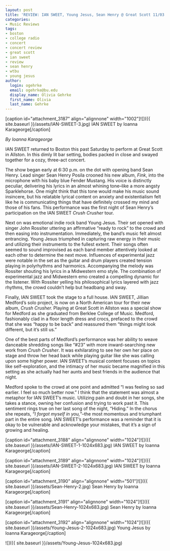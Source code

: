 ```yaml
---
layout: post
title: 'REVIEW: IAN SWEET, Young Jesus, Sean Henry @ Great Scott 11/03'
categories:
- Music Reviews
tags:
- boston
- college radio
- concert
- concert review
- great scott
- ian sweet
- review
- sean henry
- wtbu
- young jesus
author:
  login: ogehrke
  email: ogehrke@bu.edu
  display_name: Olivia Gehrke
  first_name: Olivia
  last_name: Gehrke
---
```

\[caption id="attachment\_3187" align="alignnone" width="1002"\]![]({{ site.baseurl }}/assets/IAN-SWEET-3.jpg) IAN SWEET by Ioanna Karageorge\[/caption\]

_By Ioanna Karageorge_

IAN SWEET returned to Boston this past Saturday to perform at Great Scott in Allston. In this dimly lit bar setting, bodies packed in close and swayed together for a cozy, three-act concert.

The show began early at 6:30 p.m. on the dot with opening band Sean Henry. Lead singer Sean Henry Posila crooned his new album, _Fink_, into the microphone with his baby blue Fender Mustang. His voice is distinctly peculiar, delivering his lyrics in an almost whining tone–like a more angsty Sparklehorse. One might think that this tone would make his music sound insincere, but his relatable lyrical content on anxiety and existentialism felt like he is communicating things that have definitely crossed my mind and those of his fans. This performance was the first night of Sean Henry’s participation on the IAN SWEET _Crush Crusher_ tour.

Next on was emotional indie rock band Young Jesus. Their set opened with singer John Rossiter uttering an affirmative “ready to rock” to the crowd and then easing into instrumentation. Immediately, the band’s music felt almost entrancing. Young Jesus triumphed in capturing raw energy in their music and utilizing their instruments to the fullest extent. Their songs often seemed to sound improvised as each band member attentively looked at each other to determine the next move. Influences of experimental jazz were notable in the set as the guitar and drum players created tension playing in polyrhythms and harmonics. Accompanying the melody was Rossiter shouting his lyrics in a Midwestern emo style. The combination of experimental jazz and Midwestern emo created a compelling dynamic for the listener. With Rossiter yelling his philosophical lyrics layered with jazz rhythms, the crowd couldn’t help but headbang and sway.

Finally, IAN SWEET took the stage to a full house. IAN SWEET, Jillian Medford’s solo project, is now on a North American tour for their new album, _Crush Crusher._ Playing at Great Scott in Allston was a special show for Medford as she graduated from Berklee College of Music. Medford, fashionably clad in a floor length dress and crocs, prefaced to the crowd that she was “happy to be back” and reassured them “things might look different, but it’s still us.”

One of the best parts of Medford’s performance was her ability to weave danceable shredding songs like “#23” with more inward-searching new work from _Crush Crusher_. It was exhilarating to see her own her place on stage and throw her head back while playing guitar like she was calling upon some higher power. IAN SWEET’s musical content focuses on topics like self-exploration, and the intimacy of her music became magnified in this setting as she actually had her aunts and best friends in the audience that night.

Medford spoke to the crowd at one point and admitted “I was feeling so sad earlier. I feel so much better now.” I think that the statement was almost a metaphor for IAN SWEET’s music. Utilizing pain and doubt in her songs, she takes a stance, owning her confusion and trying to work past it. This sentiment rings true on her last song of the night, “Hiding.” In the chorus she repeats, _“I forgot myself in you,”_–the most momentous and triumphant part in the entire song. IAN SWEET’s performance was a reminder that it is okay to be vulnerable and acknowledge your mistakes, that it’s a sign of growing and healing.

\[caption id="attachment\_3188" align="alignnone" width="1024"\]![]({{ site.baseurl }}/assets/IAN-SWEET-1-1024x683.jpg) IAN SWEET by Ioanna Karageorge\[/caption\]

\[caption id="attachment\_3189" align="alignnone" width="1024"\]![]({{ site.baseurl }}/assets/IAN-SWEET-2-1024x683.jpg) IAN SWEET by Ioanna Karageorge\[/caption\]

\[caption id="attachment\_3190" align="alignnone" width="501"\]![]({{ site.baseurl }}/assets/Sean-Henry-2.jpg) Sean Henry by Ioanna Karageorge\[/caption\]

\[caption id="attachment\_3191" align="alignnone" width="1024"\]![]({{ site.baseurl }}/assets/Sean-Henry-1024x683.jpg) Sean Henry by Ioanna Karageorge\[/caption\]

\[caption id="attachment\_3192" align="alignnone" width="1024"\]![]({{ site.baseurl }}/assets/Young-Jesus-2-1024x683.jpg) Young Jesus by Ioanna Karageorge\[/caption\]

![]({{ site.baseurl }}/assets/Young-Jesus-1024x683.jpg)
